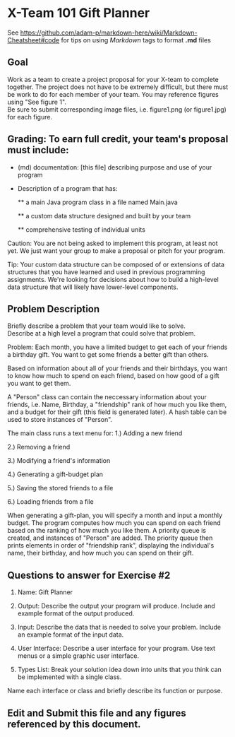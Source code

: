 # X-Team 101 Gift Planner

See https://github.com/adam-p/markdown-here/wiki/Markdown-Cheatsheet#code for tips on using *Markdown* tags to format __.md__ files

## Goal

Work as a team to create a project proposal for your X-team to complete together.
The project does not have to be extremely difficult,
but there must be work to do for each member of your team.
You may reference figures using "See figure 1".  
Be sure to submit corresponding image files, i.e. figure1.png (or figure1.jpg) for each figure.

## Grading: To earn full credit, your team's proposal must include:

* (md) documentation: [this file] describing purpose and use of your program

* Description of a program that has:

  ** a main Java program class in a file named Main.java
  
  ** a custom data structure designed and built by your team
  
  ** comprehensive testing of individual units
  
 Caution: You are not being asked to implement this program, at least not yet. 
 We just want your group to make a proposal or pitch for your program.
 
 Tip: Your custom data structure can be composed of or extensions of data structures that you have learned and used in previous programming assignments.  We're looking for decisions about how to build a high-level data structure that will likely have lower-level components.

## Problem Description

Briefly describe a problem that your team would like to solve.  
Describe at a high level a program that could solve that problem.

Problem: Each month, you have a limited budget to get each of your friends a birthday gift.
You want to get some friends a better gift than others.

Based on information about all of your friends and their birthdays, you want to know how much to spend
on each friend, based on how good of a gift you want to get them.

A "Person" class can contain the neccessary information about your friends, i.e.
Name, Birthday, a "friendship" rank of how much you like them, and a budget for their gift (this field is generated later).
A hash table can be used to store instances of "Person".

The main class runs a text menu for:
1.) Adding a new friend

2.) Removing a friend

3.) Modifying a friend's information

4.) Generating a gift-budget plan

5.) Saving the stored friends to a file

6.) Loading friends from a file

When generating a gift-plan, you will specify a month and input a monthly budget. The program computes how much you can spend on each friend based on
the ranking of how much you like them. A priority queue is created, and instances of "Person" are added. The priority queue then prints elements in order
of "friendship rank", displaying the individual's name, their birthday, and how much you can spend on their gift.

## Questions to answer for Exercise #2

1. Name: 
Gift Planner


2. Output: Describe the output your program will produce.  Include and example format of the output produced.



3. Input: Describe the data that is needed to solve your problem. Include an example format of the input data.



4. User Interface: Describe a user interface for your program.  Use text menus or a simple graphic user interface.



5. Types List: Break your solution idea down into units that you think can be implemented with a single class.



Name each interface or class and briefly describe its function or purpose.


## Edit and Submit this file and any figures referenced by this document.

